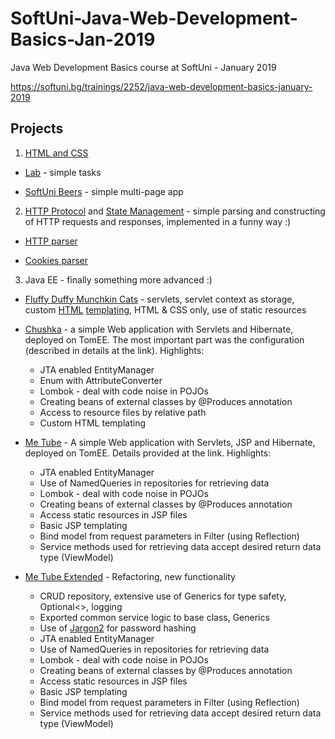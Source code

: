# SoftUni-Java-Web-Development-Basics-Jan-2019
Java Web Development Basics course at SoftUni - January 2019

https://softuni.bg/trainings/2252/java-web-development-basics-january-2019

## Projects
1. [HTML and CSS](https://github.com/Martin-BG/SoftUni-Java-Web-Development-Basics-Jan-2019/tree/master/01.%20Web%20Fundamentals%20Introduction%20-%20HTML%20and%20CSS)

* [Lab](https://github.com/Martin-BG/SoftUni-Java-Web-Development-Basics-Jan-2019/tree/master/01.%20Web%20Fundamentals%20Introduction%20-%20HTML%20and%20CSS/Lab) - simple tasks

* [SoftUni Beers](https://github.com/Martin-BG/SoftUni-Java-Web-Development-Basics-Jan-2019/tree/master/01.%20Web%20Fundamentals%20Introduction%20-%20HTML%20and%20CSS/Exercise) - simple multi-page app

2. [HTTP Protocol](https://github.com/Martin-BG/SoftUni-Java-Web-Development-Basics-Jan-2019/tree/master/02.%20HTTP%20Protocol) and [State Management](https://github.com/Martin-BG/SoftUni-Java-Web-Development-Basics-Jan-2019/tree/master/03.%20State%20Management) - simple parsing and constructing of HTTP requests and responses, implemented in a funny way :)

* [HTTP parser](https://github.com/Martin-BG/SoftUni-Java-Web-Development-Basics-Jan-2019/tree/master/02.%20HTTP%20Protocol/Exercises/02.%20Improved%20HTTP%20Parser/src/improvedhttpparser)

* [Cookies parser](https://github.com/Martin-BG/SoftUni-Java-Web-Development-Basics-Jan-2019/tree/master/03.%20State%20Management/Exercises/02.%20Improved%20HTTP%20Cookies%20Parser/src/improvedhttpcookiesparser)

3. Java EE - finally something more advanced :)

* [Fluffy Duffy Munchkin Cats](https://github.com/Martin-BG/SoftUni-Java-Web-Development-Basics-Jan-2019/tree/master/04.%20Introduction%20to%20Java%20EE/Exercise/Fluffy%20Duffy%20Munchkin%20Cats) - servlets, servlet context as storage, custom [HTML](https://github.com/Martin-BG/SoftUni-Java-Web-Development-Basics-Jan-2019/blob/master/04.%20Introduction%20to%20Java%20EE/Exercise/Fluffy%20Duffy%20Munchkin%20Cats/src/main/java/fdmc/utils/htmlbuilder/HtmlBuilderImpl.java) [templating](https://github.com/Martin-BG/SoftUni-Java-Web-Development-Basics-Jan-2019/blob/master/04.%20Introduction%20to%20Java%20EE/Exercise/Fluffy%20Duffy%20Munchkin%20Cats/src/main/java/fdmc/utils/templatebuilder/TemplateBuilder.java), HTML & CSS only, use of static resources

* [Chushka](https://github.com/Martin-BG/SoftUni-Java-Web-Development-Basics-Jan-2019/tree/master/05.%20Java%20EE%20-%20Servlets%20API%204.0/Exercise/Chushka) - a simple Web application with Servlets and Hibernate, deployed on TomEE. The most important part was the configuration (described in details at the link). Highlights:
  * JTA enabled EntityManager
  * Enum with AttributeConverter
  * Lombok - deal with code noise in POJOs
  * Creating beans of external classes by @Produces annotation
  * Access to resource files by relative path
  * Custom HTML templating

* [Me Tube](https://github.com/Martin-BG/SoftUni-Java-Web-Development-Basics-Jan-2019/tree/master/06.%20Java%20EE%20-%20Java%20Server%20Pages/Exercise/Me%20Tube) - A simple Web application with Servlets, JSP and Hibernate, deployed on TomEE. Details provided at the link. Highlights:
  * JTA enabled EntityManager
  * Use of NamedQueries in repositories for retrieving data
  * Lombok - deal with code noise in POJOs
  * Creating beans of external classes by @Produces annotation
  * Access static resources in JSP files
  * Basic JSP templating
  * Bind model from request parameters in Filter (using Reflection)
  * Service methods used for retrieving data accept desired return data type (ViewModel)

* [Me Tube Extended](https://github.com/Martin-BG/SoftUni-Java-Web-Development-Basics-Jan-2019/tree/master/07.%20Workshop%20-%20Java%20EE%20-%20Servlets%20JSP%20JPA/Exercise/Me%20Tube%20Extended) - Refactoring, new functionality
  * CRUD repository, extensive use of Generics for type safety, Optional<>, logging
  * Exported common service logic to base class, Generics
  * Use of [Jargon2](https://github.com/kosprov/jargon2-api) for password hashing
  * JTA enabled EntityManager
  * Use of NamedQueries in repositories for retrieving data
  * Lombok - deal with code noise in POJOs
  * Creating beans of external classes by @Produces annotation
  * Access static resources in JSP files
  * Basic JSP templating
  * Bind model from request parameters in Filter (using Reflection)
  * Service methods used for retrieving data accept desired return data type (ViewModel)